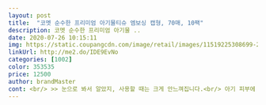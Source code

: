 ```yaml
---
layout: post 
title:  "코멧 순수한 프리미엄 아기물티슈 엠보싱 캡형, 70매, 10팩" 
description: 코멧 순수한 프리미엄 아기물 ..
date: 2020-07-26 10:15:11 
img: https://static.coupangcdn.com/image/retail/images/11519225308699-2a77ac38-d33b-41a0-9024-c61d1e8cdf09.jpg 
linkUrl: http://me2.do/IDE9EvNo 
categories: [1002] 
color: 353535 
price: 12500 
author: brandMaster 
cont: <br/> >> 눈으로 봐서 알았지, 사용할 때는 크게 안느껴집니다.<br/> 아기 피부에 사용할 때는 또 다를 수도 있으니 참고해주세요.<br/><br/>>> 사용 시, 엠보싱 라인 1장이 플레인 라인 45장 압축하여 합쳐 놓은 느낌이었습니다.<br/> 그만큼 도톰합니다.<br/><br/>>> 스페셜까지도 도톰하네 이 정도였는데, 프리미엄은 와 이거 청소용으로 쓰기 아깝다 싶더군요.<br/><br/>>> 얇다보니 뽑을 때 뭉쳐서(23장씩) 뽑히는 경우가 많았습니다.<br/><br/>>> 얇아도 아기물티슈다 보니 보드랍고 잘 찢어지지 않는 소재입니다.<br/><br/>>> 엠보싱 라인보다 휴대하기 편하고 막써도 부담이 없습니다.<br/><br/>>> 오리지널(플레인)은 시그니처(엠보싱)과 크기가 같고 그럴바엔 가격차가 크지 않으니 엠보싱 라인을 쓰게 되더군요.<br/><br/>>> 프리미엄(엠보싱)은 물티슈 1장이 다른 엠보싱 제품보다도 확연히 느껴질 정도로 두꺼워서, 실생활에 청소용으로 쓸 때는 과하게 느껴질 때가 있었습니다.<br/> ( 아기 피부에 사용할 때는 좋을 것 같더군요.<br/> )<br/>>> 한 패키지를 쓰는 속도가 플레인 라인보다 빨랐습니다.<br/><br/>(계속 쓰다보면 한두개쯤은 딸려나오겠지만 아직 몇장 쓰지않아서 안딸려나온다 ㅎ)<br/>(사람마다 다르기때문에 참고만)<br/><br/> - 간혹 아기 물티슈를 사용할 때 꾸리한 냄새가 나는 경우가 있었는데, 코멧 물티슈 스페셜은 무향이라 거부감이 없었습니다.<br/><br/><br/> - 개인적으로는 플레인 라인에서는 라이트, 엠보싱 라인에서는 스페셜이 사용하기 편했습니다.<br/><br/><br/> - 꺼냈더니 끝부분이 깔끔하게 잘려있지 않은 경우가 있었는데(실밥처럼 소재가 빠져나온 경우), 사용에는 지장이 없었습니다.<br/><br/><br/> - 사용하고 나면 손에 잔여감 없이 말끔합니다.<br/> 손도 촉촉히 닦인 느낌이랄까요.<br/><br/> 
---
```

 